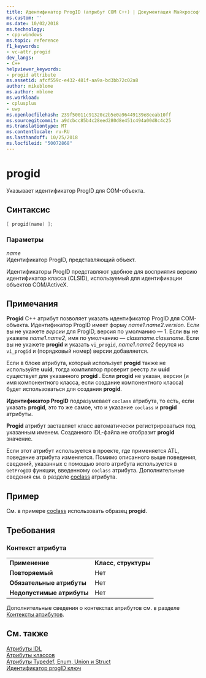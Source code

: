 ```yaml
---
title: Идентификатор ProgID (атрибут COM C++) | Документация Майкрософт
ms.custom: ''
ms.date: 10/02/2018
ms.technology:
- cpp-windows
ms.topic: reference
f1_keywords:
- vc-attr.progid
dev_langs:
- C++
helpviewer_keywords:
- progid attribute
ms.assetid: afcf559c-e432-481f-aa9a-bd3bb72c02a8
author: mikeblome
ms.author: mblome
ms.workload:
- cplusplus
- uwp
ms.openlocfilehash: 239f50011c91320c2b5e0a96449139e8eeab10ff
ms.sourcegitcommit: a9dcbcc85b4c28eed280d8e451c494a00d8c4c25
ms.translationtype: MT
ms.contentlocale: ru-RU
ms.lasthandoff: 10/25/2018
ms.locfileid: "50072868"
---
```

# <a name="progid"></a>progid

Указывает идентификатор ProgID для COM-объекта.

## <a name="syntax"></a>Синтаксис

```cpp
[ progid(name) ];
```

### <a name="parameters"></a>Параметры

*name*<br/>
Идентификатор ProgID, представляющий объект.

Идентификаторы ProgID представляют удобное для восприятия версию идентификатор класса (CLSID), используемый для идентификации объектов COM/ActiveX.

## <a name="remarks"></a>Примечания

**Progid** C++ атрибут позволяет указать идентификатор ProgID для COM-объекта. Идентификатор ProgID имеет форму *name1.name2.version*. Если вы не укажете *версии* для ProgID, версия по умолчанию — 1. Если вы не укажете *name1.name2*, имя по умолчанию — *classname.classname*. Если вы не укажете **progid** и указать `vi_progid`, *name1.name2* берутся из `vi_progid` и (порядковый номер) версии добавляется.

Если в блоке атрибута, который использует **progid** также не используйте **uuid**, тогда компилятор проверит реестр ли **uuid** существует для указанного **progid** . Если **progid** не указан, версии (и имя компонентного класса, если создание компонентного класса) будет использоваться для создания **progid**.

**Идентификатор ProgID** подразумевает `coclass` атрибута, то есть, если указать **progid**, это то же самое, что и указание `coclass` и **progid** атрибуты.

**Progid** атрибут заставляет класс автоматически регистрироваться под указанным именем. Созданного IDL-файла не отобразит **progid** значение.

Если этот атрибут используется в проекте, где применяется ATL, поведение атрибута изменяется. Помимо описанного выше поведения, сведений, указанных с помощью этого атрибута используется в `GetProgID` функции, введенному `coclass` атрибута. Дополнительные сведения см. в разделе [coclass](coclass.md) атрибута.

## <a name="example"></a>Пример

См. в примере [coclass](coclass.md) использовать образец **progid**.

## <a name="requirements"></a>Требования

### <a name="attribute-context"></a>Контекст атрибута

|||
|-|-|
|**Применение**|**Класс**, **структуры**|
|**Повторяемый**|Нет|
|**Обязательные атрибуты**|Нет|
|**Недопустимые атрибуты**|Нет|

Дополнительные сведения о контекстах атрибутов см. в разделе [Контексты атрибутов](cpp-attributes-com-net.md#contexts).

## <a name="see-also"></a>См. также

[Атрибуты IDL](idl-attributes.md)<br/>
[Атрибуты классов](class-attributes.md)<br/>
[Атрибуты Typedef, Enum, Union и Struct](typedef-enum-union-and-struct-attributes.md)<br/>
[Идентификатор progID ключ](/windows/desktop/com/-progid--key)
